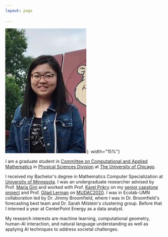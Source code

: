 ```yaml
---
layout: page

---
```

![Crepe](/assets/img/h.jpeg){: width="15%"}

I am a graduate student in [Committee on Computational and Applied Mathematics](https://cam.uchicago.edu/) in [Physical Sciences Division](https://physicalsciences.uchicago.edu/) at [The University of Chicago](https://www.uchicago.edu/).                  

I received my Bachelor's degree in Mathematics Computer Specialization at [University of Minnesota](https://twin-cities.umn.edu/). I was an undergraduate researcher advised by Prof. [Maria Gini](https://www-users.cs.umn.edu/~gini/) and worked with Prof. [Karel Prikry](https://de.wikipedia.org/wiki/Karel_Prikry) on my [senior capstone project](/assets/img/seniorcapstoneproject.pdf) and Prof. [Gilad Lerman](http://www-users.math.umn.edu/~lerman/) on [MUDAC2020](http://www.mudac.org/mankato/). I was in Ecolab-UMN collaboration led by Dr. Jimmy Broomfield, where I was in Dr. Broomfield's forecasting best team and Dr. Sarah Milstein's clustering group. Before that I interned a year at CenterPoint Energy as a data analyst.

My research interests are machine learning, computational geometry, human-AI interaction, and natural language understanding as well as applying AI techniques to address societal challenges.
